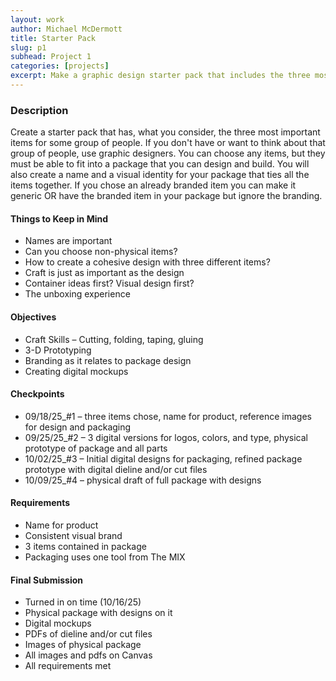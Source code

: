 ```yaml
---
layout: work
author: Michael McDermott
title: Starter Pack
slug: p1
subhead: Project 1
categories: [projects]
excerpt: Make a graphic design starter pack that includes the three most important items to be a designer.
---
```

### Description
Create a starter pack that has, what you consider, the three most important items for some group of people. If you don't have or want to think about that group of people, use graphic designers. You can choose any items, but they must be able to fit into a package that you can design and build. You will also create a name and a visual identity for your package that ties all the items together. If you chose an already branded item you can make it generic OR have the branded item in your package but ignore the branding.

#### Things to Keep in Mind
* Names are important
* Can you choose non-physical items?
* How to create a cohesive design with three different items?
* Craft is just as important as the design
* Container ideas first? Visual design first?
* The unboxing experience

#### Objectives
* Craft Skills – Cutting, folding, taping, gluing
* 3-D Prototyping
* Branding as it relates to package design
* Creating digital mockups

#### Checkpoints
* <span class="due">09/18/25_#1</span> &ndash; three items chose, name for product, reference images for design and packaging
* <span class="due">09/25/25_#2</span> &ndash; 3 digital versions for logos, colors, and type, physical prototype of package and all parts
* <span class="due">10/02/25_#3</span> &ndash; Initial digital designs for packaging, refined package prototype with digital dieline and/or cut files
* <span class="due">10/09/25_#4</span> &ndash; physical draft of full package with designs

#### Requirements
* Name for product
* Consistent visual brand
* 3 items contained in package
* Packaging uses one tool from The MIX

#### Final Submission
* Turned in on time (10/16/25)
* Physical package with designs on it
* Digital mockups
* PDFs of dieline and/or cut files
* Images of physical package
* All images and pdfs on Canvas
* All requirements met
